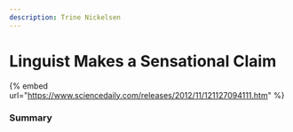 ```yaml
---
description: Trine Nickelsen
---
```


# Linguist Makes a Sensational Claim

{% embed url="https://www.sciencedaily.com/releases/2012/11/121127094111.htm" %}

### Summary


